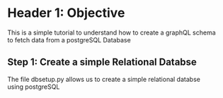 # Header 1: Objective

This is a simple tutorial to understand how to create a graphQL schema  
to fetch data from a postgreSQL Database

## Step 1: Create a simple Relational Databse

The file dbsetup.py allows us to create a simple relational databse  
using postgreSQL